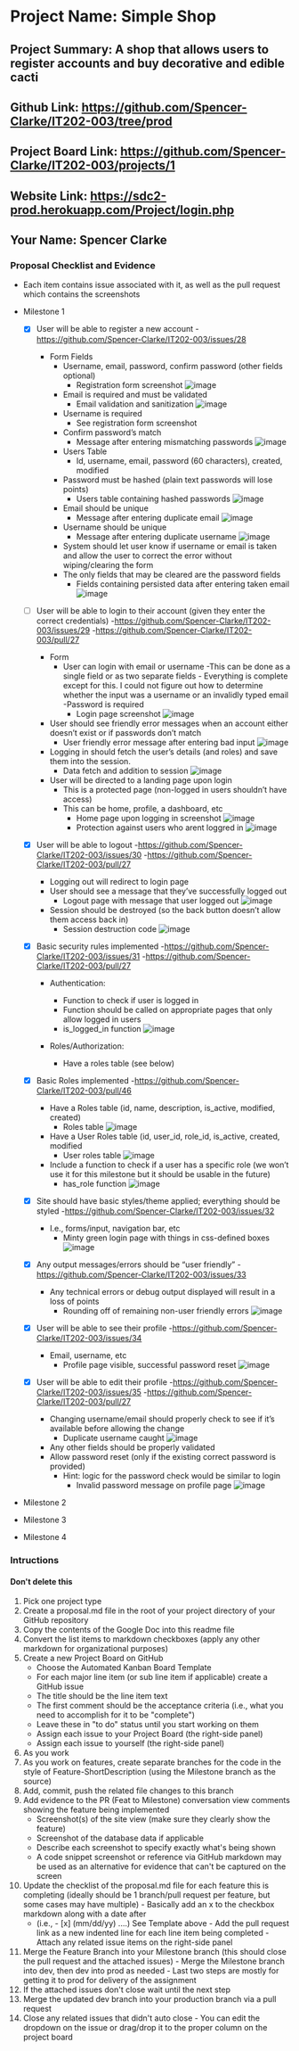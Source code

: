 # Project Name: Simple Shop
## Project Summary: A shop that allows users to register accounts and buy decorative and edible cacti
## Github Link: https://github.com/Spencer-Clarke/IT202-003/tree/prod
## Project Board Link: https://github.com/Spencer-Clarke/IT202-003/projects/1
## Website Link: https://sdc2-prod.herokuapp.com/Project/login.php
## Your Name: Spencer Clarke 

<!--
### Line item / Feature template (use this for each bullet point)
#### Don't delete this

- [ ] \(mm/dd/yyyy of completion) Feature Title (from the proposal bullet point, if it's a sub-point indent it properly)
  -  List of Evidence of Feature Completion
    - Status: Pending (Completed, Partially working, Incomplete, Pending)
    - Direct Link: (Direct link to the file or files in heroku prod for quick testing (even if it's a protected page))
    - Pull Requests
      - PR link #1 (repeat as necessary)
    - Screenshots
      - Screenshot #1 (paste the image so it uploads to github) (repeat as necessary)
        - Screenshot #1 description explaining what you're trying to show
### End Line item / Feature Template
--> 
### Proposal Checklist and Evidence
- Each item contains issue associated with it, as well as the pull request which contains the screenshots
- Milestone 1

     - [x] User will be able to register a new account
      - https://github.com/Spencer-Clarke/IT202-003/issues/28
        - Form Fields
            - Username, email, password, confirm password (other fields optional)
              - Registration form screenshot
                ![image](https://user-images.githubusercontent.com/89927037/141153303-25550e62-4467-4c4f-adaa-fa5d9d86af94.png)
            - Email is required and must be validated
              - Email validation and sanitization
               ![image](https://user-images.githubusercontent.com/89927037/141153371-db016d33-0a31-4ef3-bec7-2e1e9fc362c4.png)
            - Username is required
              - See registration form screenshot
            - Confirm password’s match
              - Message after entering mismatching passwords
              ![image](https://user-images.githubusercontent.com/89927037/141153502-78df94bf-a95d-4e14-ae6c-388c367ef677.png)
            - Users Table
                - Id, username, email, password (60 characters), created, modified
            - Password must be hashed (plain text passwords will lose points)
              - Users table containing hashed passwords
              ![image](https://user-images.githubusercontent.com/89927037/141153631-a9625b67-2932-45eb-bc02-9377606ae7a8.png)
            - Email should be unique
              - Message after entering duplicate email
                ![image](https://user-images.githubusercontent.com/89927037/141153847-39fbb506-9327-4744-884c-0e988cc042ae.png)
            - Username should be unique
              - Message after entering duplicate username
               ![image](https://user-images.githubusercontent.com/89927037/141153904-d759f7c2-bb07-4718-b80e-0436ac6936fb.png)
            - System should let user know if username or email is taken and allow the user to correct the error without wiping/clearing the form
            - The only fields that may be cleared are the password fields
              - Fields containing persisted data after entering taken email
               ![image](https://user-images.githubusercontent.com/89927037/141154030-a8e6ca82-7d44-4bcd-be3b-feb5bbb474a9.png)
    - [ ] User will be able to login to their account (given they enter the correct credentials)
      -https://github.com/Spencer-Clarke/IT202-003/issues/29
      -https://github.com/Spencer-Clarke/IT202-003/pull/27
        - Form
            - User can login with email or username
                -This can be done as a single field or as two separate fields
                  - Everything is complete except for this. I could not figure out how to determine whether the input was a username or an invalidly typed email
            -Password is required
              - Login page screenshot
              ![image](https://user-images.githubusercontent.com/89927037/141154350-14d0087c-46a7-4f34-87bd-97b5afcfabc8.png)
        - User should see friendly error messages when an account either doesn’t exist or if passwords don’t match
          - User friendly error message after entering bad input
          ![image](https://user-images.githubusercontent.com/89927037/141154439-1a77f251-f8d3-437c-a387-39cb9d8e08e1.png)
        - Logging in should fetch the user’s details (and roles) and save them into the session.
          - Data fetch and addition to session
          ![image](https://user-images.githubusercontent.com/89927037/141154528-93a0ad63-845f-4229-b93f-a771e8f5eb09.png)
        - User will be directed to a landing page upon login
            - This is a protected page (non-logged in users shouldn’t have access)
            - This can be home, profile, a dashboard, etc         
              - Home page upon logging in screenshot
              ![image](https://user-images.githubusercontent.com/89927037/141154713-357598ad-6f20-4d30-9e3b-0289ace5052c.png)
              - Protection against users who arent loggred in
              ![image](https://user-images.githubusercontent.com/89927037/141154821-2bae8739-0b17-487c-ad49-ea72e58c3057.png)
    - [x] User will be able to logout
      -https://github.com/Spencer-Clarke/IT202-003/issues/30
      -https://github.com/Spencer-Clarke/IT202-003/pull/27
        - Logging out will redirect to login page
        - User should see a message that they’ve successfully logged out
          - Logout page with message that user logged out
          ![image](https://user-images.githubusercontent.com/89927037/141154956-929cb579-b480-400d-a887-73f1c956c504.png)
        - Session should be destroyed (so the back button doesn’t allow them access back in)
          - Session destruction code
          ![image](https://user-images.githubusercontent.com/89927037/141155157-9ff32fad-6325-4deb-aab4-db8f05ecc3a2.png)
    - [x] Basic security rules implemented
      -https://github.com/Spencer-Clarke/IT202-003/issues/31
      -https://github.com/Spencer-Clarke/IT202-003/pull/27
        - Authentication:
            - Function to check if user is logged in
            - Function should be called on appropriate pages that only allow logged in users
             - is_logged_in function
             ![image](https://user-images.githubusercontent.com/89927037/141155586-77bc05c1-a4df-4617-bd35-af4ae8b42a99.png)

        - Roles/Authorization:
            - Have a roles table (see below)
    - [x] Basic Roles implemented
      -https://github.com/Spencer-Clarke/IT202-003/pull/46
        - Have a Roles table    (id, name, description, is_active, modified, created)
          - Roles table
          ![image](https://user-images.githubusercontent.com/89927037/141155984-df8c694d-8d8a-4014-a3c6-8132168a45df.png)
        - Have a User Roles table (id, user_id, role_id, is_active, created, modified
          - User roles table
          ![image](https://user-images.githubusercontent.com/89927037/141156056-1e4cbaca-cfcd-49bf-9131-819868981970.png)
        - Include a function to check if a user has a specific role (we won’t use it for this milestone but it should be usable in the future)
          - has_role function
          ![image](https://user-images.githubusercontent.com/89927037/141156122-60bb5f4c-112d-412d-8128-4b42f951dc85.png)

    - [x] Site should have basic styles/theme applied; everything should be styled
      -https://github.com/Spencer-Clarke/IT202-003/issues/32
        - I.e., forms/input, navigation bar, etc
          - Minty green login page with things in css-defined boxes
           ![image](https://user-images.githubusercontent.com/89927037/141156300-c37f6219-f373-43a3-8d7e-f65244d42766.png)
    - [x] Any output messages/errors should be “user friendly”
      -https://github.com/Spencer-Clarke/IT202-003/issues/33
        - Any technical errors or debug output displayed will result in a loss of points
          - Rounding off of remaining non-user friendly errors
          ![image](https://user-images.githubusercontent.com/89927037/141156474-e330242f-a1e0-4b0b-bf49-be72f5678539.png)
    - [x] User will be able to see their profile
      -https://github.com/Spencer-Clarke/IT202-003/issues/34
        - Email, username, etc
          - Profile page visible, successful password reset
          ![image](https://user-images.githubusercontent.com/89927037/141156716-85c02d50-18cd-4704-af6f-c4be2466fd12.png)

    - [x] User will be able to edit their profile
      -https://github.com/Spencer-Clarke/IT202-003/issues/35
      -https://github.com/Spencer-Clarke/IT202-003/pull/27
        - Changing username/email should properly check to see if it’s available before allowing the change
          - Duplicate username caught
          ![image](https://user-images.githubusercontent.com/89927037/141156895-b405cb3d-f511-474d-b511-341cf8997c73.png)
        - Any other fields should be properly validated
        - Allow password reset (only if the existing correct password is provided)
            - Hint: logic for the password check would be similar to login
              - Invalid password message on profile page
              ![image](https://user-images.githubusercontent.com/89927037/141157242-9cf80035-ad52-4e5e-ac09-f41dc9580216.png)


- Milestone 2
- Milestone 3
- Milestone 4
### Intructions
#### Don't delete this
1. Pick one project type
2. Create a proposal.md file in the root of your project directory of your GitHub repository
3. Copy the contents of the Google Doc into this readme file
4. Convert the list items to markdown checkboxes (apply any other markdown for organizational purposes)
5. Create a new Project Board on GitHub
   - Choose the Automated Kanban Board Template
   - For each major line item (or sub line item if applicable) create a GitHub issue
   - The title should be the line item text
   - The first comment should be the acceptance criteria (i.e., what you need to accomplish for it to be "complete")
   - Leave these in "to do" status until you start working on them
   - Assign each issue to your Project Board (the right-side panel)
   - Assign each issue to yourself (the right-side panel)
6. As you work
  1. As you work on features, create separate branches for the code in the style of Feature-ShortDescription (using the Milestone branch as the source)
  2. Add, commit, push the related file changes to this branch
  3. Add evidence to the PR (Feat to Milestone) conversation view comments showing the feature being implemented
     - Screenshot(s) of the site view (make sure they clearly show the feature)
     - Screenshot of the database data if applicable
     - Describe each screenshot to specify exactly what's being shown
     - A code snippet screenshot or reference via GitHub markdown may be used as an alternative for evidence that can't be captured on the screen
  4. Update the checklist of the proposal.md file for each feature this is completing (ideally should be 1 branch/pull request per feature, but some cases may have multiple)
    - Basically add an x to the checkbox markdown along with a date after
      - (i.e.,   - [x] (mm/dd/yy) ....) See Template above
    - Add the pull request link as a new indented line for each line item being completed
    - Attach any related issue items on the right-side panel
  5. Merge the Feature Branch into your Milestone branch (this should close the pull request and the attached issues)
    - Merge the Milestone branch into dev, then dev into prod as needed
    - Last two steps are mostly for getting it to prod for delivery of the assignment 
  7. If the attached issues don't close wait until the next step
  8. Merge the updated dev branch into your production branch via a pull request
  9. Close any related issues that didn't auto close
    - You can edit the dropdown on the issue or drag/drop it to the proper column on the project board
